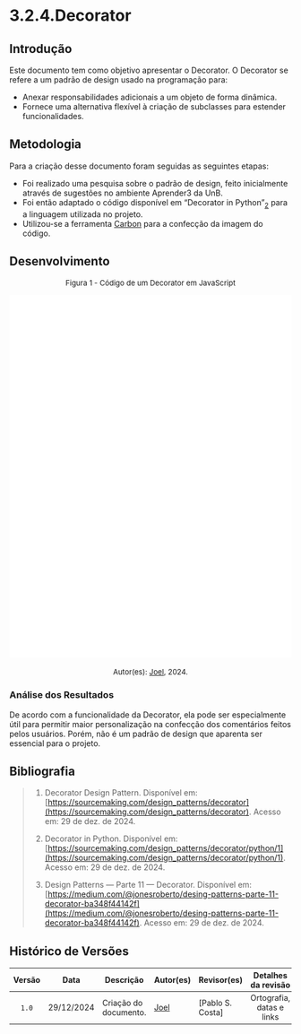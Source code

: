 # 3.2.4.Decorator


## Introdução
<!--
    A introdução deve apresentar o documento de forma clara e objetiva, fornecendo uma visão geral do conteúdo que será abordado.
    
    Perguntas a serem respondidas:

Este documento tem como objetivo apresentar o [tema ou objetivo].
O [tema ou objetivo] se refere a [definição ou descrição breve] [Nº Referência].
O [tema ou objetivo] é de extrema importância para [motivo], pois [justificativa].
Sendo assim, este documento tem como finalidade [objetivo do documento].
-->

Este documento tem como objetivo apresentar o Decorator.
O Decorator se refere a um padrão de design usado na programação para:
- Anexar responsabilidades adicionais a um objeto de forma dinâmica. 
- Fornece uma alternativa flexível à criação de subclasses para estender funcionalidades.

 ## Metodologia

 Para a criação desse documento foram seguidas as seguintes etapas:
- Foi realizado uma pesquisa sobre o padrão de design, feito inicialmente através de sugestões no ambiente Aprender3 da UnB.
- Foi então adaptado o código disponível em “Decorator in Python”<sub>[2](#ref2)</sub> para a linguagem utilizada no projeto.
- Utilizou-se a ferramenta [Carbon](https://carbon.now.sh/) para a confecção da imagem do código.


## Desenvolvimento



<font size="2"><p style="text-align: center">Figura 1 - Código de um Decorator em JavaScript</p></font>

<center>

![Exemplo de Decorator](assets/criacionais/Decorator.svg)

</center>

<font size="2"><p style="text-align: center">Autor(es): [Joel][JoelGH], 2024.</p></font>



### Análise dos Resultados <!-- NÃO apague essa sub -->
<!-- 
    Utilize este espaço para destacar os principais achados, interpretar os dados e identificar implicações ou limitações dos resultados obtidos. Adicione observações objetivas e mantenha o foco na relevância dos resultados para o projeto. 
-->

De acordo com a funcionalidade da Decorator, ela pode ser especialmente útil para permitir maior personalização na confecção dos comentários feitos pelos usuários. Porém, não é um padrão de design que aparenta ser essencial para o projeto.


## Bibliografia

> 1. <a id="ref1"></a>Decorator Design Pattern. Disponível em: [https://sourcemaking.com/design_patterns/decorator](https://sourcemaking.com/design_patterns/decorator). Acesso em: 29 de dez. de 2024.
>
> 2. <a id="ref2"></a>Decorator in Python. Disponível em: [https://sourcemaking.com/design_patterns/decorator/python/1](https://sourcemaking.com/design_patterns/decorator/python/1). Acesso em: 29 de dez. de 2024.
>
> 3. <a id="ref3"></a>Design Patterns — Parte 11 — Decorator. Disponível em: [https://medium.com/@jonesroberto/desing-patterns-parte-11-decorator-ba348f44142f](https://medium.com/@jonesroberto/desing-patterns-parte-11-decorator-ba348f44142f). Acesso em: 29 de dez. de 2024.
>

## Histórico de Versões

| Versão | Data | Descrição | Autor(es) | Revisor(es) | Detalhes da revisão |
| :----: | :--: | --------- | ----------- | ------ | :---: |
| `1.0`  | 29/12/2024 | Criação do documento. | [Joel][JoelGH]  | [Pablo S. Costa] | Ortografia, datas e links | 

[AnaGH]: https://github.com/analufernanndess
[CainaGH]: https://github.com/freitasc
[ClaudioGH]: https://github.com/claudiohsc
[EliasGH]: https://github.com/EliasOliver21
[GuilhermeGH]: https://github.com/gmeister18
[JoelGH]: https://github.com/JoelSRangel
[KathlynGH]: https://github.com/klmurussi
[PabloGH]: https://github.com/pabloheika
[PedroRGH]: https://github.com/pedro-rodiguero
[PedroPGH]: https://github.com/Pedrin0030
[SamuelGH]: https://github.com/samuelalvess
[TalesGH]: https://github.com/TalesRG

